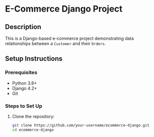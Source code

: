 # E-Commerce Django Project

## Description
This is a Django-based e-commerce project demonstrating data relationships between a `Customer` and their `Orders`.

## Setup Instructions

### Prerequisites
- Python 3.8+
- Django 4.2+
- Git

### Steps to Set Up
1. Clone the repository:
   ```bash
   git clone https://github.com/your-username/ecommerce-django.git
   cd ecommerce-django
